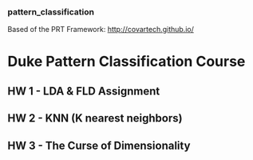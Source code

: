 ### pattern_classification
Based of the PRT Framework: http://covartech.github.io/ 

# Duke Pattern Classification Course

## HW 1 - LDA & FLD Assignment 

## HW 2 - KNN (K nearest neighbors)

## HW 3 - The Curse of Dimensionality 
